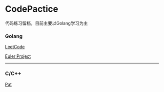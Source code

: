 # CodePactice

代码练习留档，目前主要以Golang学习为主

### Golang

[LeetCode](./leetCode)

[Euler Project](./projectEuler)

---

### C/C++

[Pat](./pat)